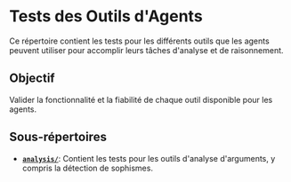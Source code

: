 # Tests des Outils d'Agents

Ce répertoire contient les tests pour les différents outils que les agents peuvent utiliser pour accomplir leurs tâches d'analyse et de raisonnement.

## Objectif

Valider la fonctionnalité et la fiabilité de chaque outil disponible pour les agents.

## Sous-répertoires

- **[`analysis/`](analysis/README.md)**: Contient les tests pour les outils d'analyse d'arguments, y compris la détection de sophismes.
